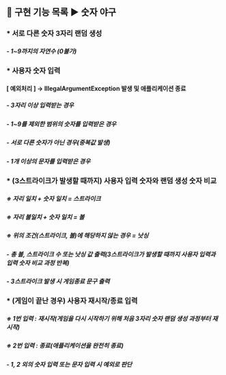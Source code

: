 ## 🚀 구현 기능 목록 ▶ 숫자 야구

### * 서로 다른 숫자 3자리 랜덤 생성
##### - 1~9까지의 자연수 (0불가)

### * 사용자 숫자 입력
#### [ 예외처리 ] → IllegalArgumentException 발생 및 애플리케이션 종료
##### - 3자리 이상 입력받는 경우 
##### - 1~9를 제외한 범위의 숫자를 입력받은 경우
##### - 서로 다른 숫자가 아닌 경우(중복값 발생)
##### - 1개 이상의 문자를 입력받은 경우

### * (3스트라이크가 발생할 때까지) 사용자 입력 숫자와 랜덤 생성 숫자 비교
##### ※ 자리 일치 + 숫자 일치 = 스트라이크
##### ※ 자리 불일치 + 숫자 일치 = 볼
##### ※ 위의 조건(스트라이크, 볼)에 해당하지 않는 경우 = 낫싱
##### - 총 볼, 스트라이크 수 또는 낫싱 값 출력(3스트라이크가 발생할 때까지 사용자 입력과 입력 숫자 비교 과정 반복)
##### - 3스트라이크 발생 시 게임종료 문구 출력 

### * (게임이 끝난 경우) 사용자 재시작/종료 입력
##### ※ 1번 입력 : 재시작(게임을 다시 시작하기 위해 처음 3자리 숫자 랜덤 생성 과정부터 재시작)
##### ※ 2번 입력 : 종료(애플리케이션을 완전히 종료)
##### - 1, 2 외의 숫자 입력 또는 문자 입력 시 예외로 판단